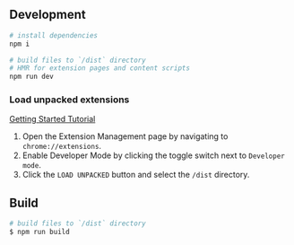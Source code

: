 
## Development

```bash
# install dependencies
npm i

# build files to `/dist` directory
# HMR for extension pages and content scripts
npm run dev
```

### Load unpacked extensions

[Getting Started Tutorial](https://developer.chrome.com/docs/extensions/get-started/tutorial/hello-world#load-unpacked)

1. Open the Extension Management page by navigating to `chrome://extensions`.
2. Enable Developer Mode by clicking the toggle switch next to `Developer mode`.
3. Click the `LOAD UNPACKED` button and select the `/dist` directory.

## Build

```bash
# build files to `/dist` directory
$ npm run build
```
